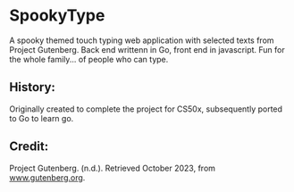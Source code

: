 # SpookyType
A spooky themed touch typing web application with selected texts from Project Gutenberg. Back end writtenn in Go, front end in javascript. Fun for the whole family... of people who can type.

## History: 
Originally created to complete the project for CS50x, subsequently ported to Go to learn go. 

## Credit: 
Project Gutenberg. (n.d.). Retrieved October 2023, from www.gutenberg.org.
